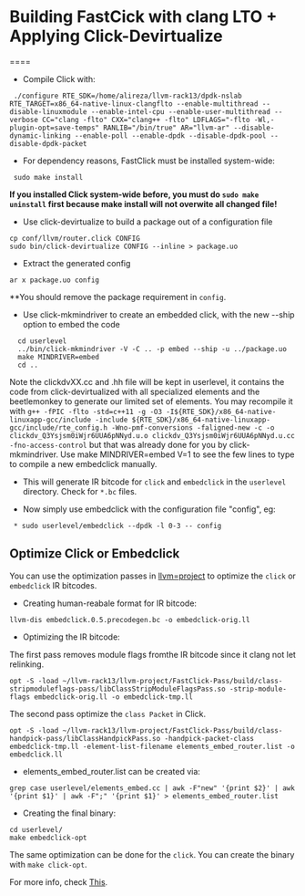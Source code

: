 # Building FastCick with clang LTO + Applying Click-Devirtualize
====

 * Compile Click with:
```
 ./configure RTE_SDK=/home/alireza/llvm-rack13/dpdk-nslab RTE_TARGET=x86_64-native-linux-clangflto --enable-multithread --disable-linuxmodule --enable-intel-cpu --enable-user-multithread --verbose CC="clang -flto" CXX="clang++ -flto" LDFLAGS="-flto -Wl,-plugin-opt=save-temps" RANLIB="/bin/true" AR="llvm-ar" --disable-dynamic-linking --enable-poll --enable-dpdk --disable-dpdk-pool --disable-dpdk-packet 
```

 * For dependency reasons, FastClick must be installed system-wide:
```
 sudo make install
```
  
  **If you installed Click system-wide before, you must do `sudo make uninstall` first because make install will not overwite all changed file!**

 * Use click-devirtualize to build a package out of a configuration file

```
cp conf/llvm/router.click CONFIG
sudo bin/click-devirtualize CONFIG --inline > package.uo
```

 * Extract the generated config

```
ar x package.uo config
```

  **You should remove the package requirement in `config`.

 * Use click-mkmindriver to create an embedded click, with the new --ship option to embed the code

```
  cd userlevel
  ../bin/click-mkmindriver -V -C .. -p embed --ship -u ../package.uo
  make MINDRIVER=embed
  cd ..
```
  Note the clickdvXX.cc and .hh file will be kept in userlevel, it contains the code from
  click-devirtualized with all specialized elements and the beetlemonkey to generate our
  limited set of elements. You may recompile it with
  `g++ -fPIC -flto -std=c++11 -g -O3 -I${RTE_SDK}/x86_64-native-linuxapp-gcc/include -include ${RTE_SDK}/x86_64-native-linuxapp-gcc/include/rte_config.h -Wno-pmf-conversions -faligned-new -c -o   clickdv_Q3Ysjsm0iWjr6UUA6pNNyd.u.o clickdv_Q3Ysjsm0iWjr6UUA6pNNyd.u.cc -fno-access-control`
  but that was already done for you by click-mkmindriver. Use make MINDRIVER=embed V=1 to see the few lines to type to compile a new embedclick manually.

 
 * This will generate IR bitcode for `click` and `embedclick` in the `userlevel` directory. Check for `*.bc` files.
 
 * Now simply use embedclick with the configuration file "config", eg:

```
 * sudo userlevel/embedclick --dpdk -l 0-3 -- config
```




## Optimize Click or Embedclick



You can use the optimization passes in [llvm=project](https://bitbucket.org/nslab/llvm-project/src/master/FastClick-Pass/) to optimize the `click` or `embedclick` IR bitcodes.


 * Creating human-reabale format for IR bitcode:
 ```
 llvm-dis embedclick.0.5.precodegen.bc -o embedclick-orig.ll
 ```
 
 * Optimizing the IR bitcode:
 
 The first pass removes module flags fromthe IR bitcode since it clang not let relinking. 
 
 ```
opt -S -load ~/llvm-rack13/llvm-project/FastClick-Pass/build/class-stripmoduleflags-pass/libClassStripModuleFlagsPass.so -strip-module-flags embedclick-orig.ll -o embedclick-tmp.ll
```

 The second pass optimize the `class Packet` in Click.
 
```
opt -S -load ~/llvm-rack13/llvm-project/FastClick-Pass/build/class-handpick-pass/libClassHandpickPass.so -handpick-packet-class embedclick-tmp.ll -element-list-filename elements_embed_router.list -o embedclick.ll
 ```
 
 * elements_embed_router.list can be created via:
 ```
 grep case userlevel/elements_embed.cc | awk -F"new" '{print $2}' | awk '{print $1}' | awk -F";" '{print $1}' > elements_embed_router.list
 ```
 
 * Creating the final binary:
 ```
 cd userlevel/
 make embedclick-opt
 ```
 The same optimization can be done for the `click`. You can create the binary with `make click-opt`.
 
 For more info, check [This](https://docs.google.com/document/d/1O7W9HL8LkKsdq_om_K9bjV7jC-M7c-qeB77CsJ3jA_E/edit?usp=sharing).